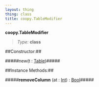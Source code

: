```yaml
---
layout: thing
thing: class
title: coopy.TableModifier
---
```

**coopy.TableModifier**



> *Type:* **class**



##Constructor:##

#####new(t : <a href="../coopy/Table.html" class="type">Table</a>)#####



##Instance Methods:##


#####**removeColumn** (at : <a href="../Int.html" class="type">Int</a>) : <a href="../Bool.html" class="type">Bool</a>#####





